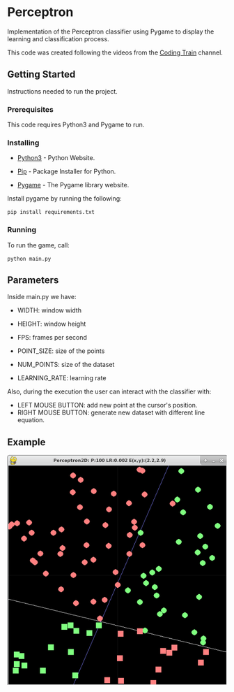# Perceptron

Implementation of the Perceptron classifier using Pygame to display the learning and classification process.

This code was created following the videos from the [Coding Train](https://www.youtube.com/user/shiffman) channel.

## Getting Started

Instructions needed to run the project.

### Prerequisites

This code requires Python3 and Pygame to run.

### Installing

* [Python3](https://www.python.org/download/releases/3.0/) - Python Website.

* [Pip](https://pip.pypa.io/en/stable/installing/) - Package Installer for Python.

* [Pygame](https://www.pygame.org/news) - The Pygame library website.

Install pygame by running the following:

```
pip install requirements.txt
```

### Running

To run the game, call:

```
python main.py
```

## Parameters

Inside main.py we have:

* WIDTH: window width
* HEIGHT: window height

* FPS: frames per second
* POINT_SIZE: size of the points

* NUM_POINTS: size of the dataset
* LEARNING_RATE: learning rate

Also, during the execution the user can interact with the classifier with:

* LEFT MOUSE BUTTON: add new point at the cursor's position.
* RIGHT MOUSE BUTTON: generate new dataset with different line equation.

## Example

![Example](https://raw.githubusercontent.com/rhrlima/perceptron/master/img/ex1.png)
